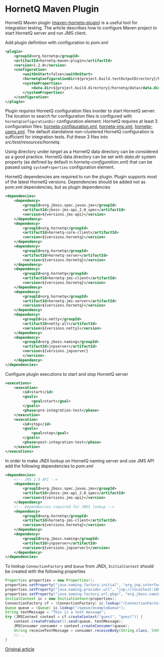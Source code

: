 HornetQ Maven Plugin
====================

HornetQ Maven plugin ([maven-hornetq-plugin](https://github.com/hornetq/maven-hornetq-plugin)) is a useful tool for integration testing. 
The article describes how to configure Maven project to start HornetQ server and run JMS client.

Add plugin definition with configuration to *pom.xml*

```xml
<plugin>
	<groupId>org.hornetq</groupId>
	<artifactId>hornetq-maven-plugin</artifactId>
	<version>1.2.0</version>
	<configuration>
		<waitOnStart>false</waitOnStart>
		<hornetqConfigurationDir>${project.build.testOutputDirectory}/hornetq/</hornetqConfigurationDir>
		<systemProperties>
			<data.dir>${project.build.directory}/hornetq/data</data.dir>
		</systemProperties>
	</configuration>
</plugin>
```

Plugin requires HornetQ configuration files inorder to start HornetQ server. 
The location to search for configuration files is configured with `hornetqConfigurationDir` configuration element. 
HornetQ requires at least 3 configuration files: [hornetq-configuration.xml](https://github.com/hornetq/hornetq/blob/master/distribution/hornetq/src/main/resources/config/non-clustered/hornetq-configuration.xml), [hornetq-jms.xml](https://github.com/hornetq/hornetq/blob/master/distribution/hornetq/src/main/resources/config/non-clustered/hornetq-jms.xml), [hornetq-users.xml](https://github.com/hornetq/hornetq/blob/master/distribution/hornetq/src/main/resources/config/non-clustered/hornetq-users.xml). 
The default standalone non-clustered HornetQ configuration is sufficient for integration tests. 
Put these 3 files into *src/test/resources/hornetq*.

Using directory under *target* as a HornetQ data directory can be considered as a good practice. 
HornetQ data directory can be set with *data.dir* system property (as defined by default in *hornetq-configuration.xml*) that can be passed using `systemProperties` configuration element.

HornetQ dependencies are required to run the plugin. 
Plugin supports most of the latest HornetQ versions. 
Dependencies should be added not as pom.xml dependencies, but as plugin dependencies

```xml
<dependencies>
	<dependency>
		<groupId>org.jboss.spec.javax.jms</groupId>
		<artifactId>jboss-jms-api_2.0_spec</artifactId>
		<version>${versions.jms-api}</version>
	</dependency>
	<dependency>
		<groupId>org.hornetq</groupId>
		<artifactId>hornetq-core-client</artifactId>
		<version>${versions.hornetq}</version>
	</dependency>
	<dependency>
		<groupId>org.hornetq</groupId>
		<artifactId>hornetq-server</artifactId>
		<version>${versions.hornetq}</version>
	</dependency>
	<dependency>
		<groupId>org.hornetq</groupId>
		<artifactId>hornetq-jms-client</artifactId>
		<version>${versions.hornetq}</version>
	</dependency>
	<dependency>
		<groupId>org.hornetq</groupId>
		<artifactId>hornetq-jms-server</artifactId>
		<version>${versions.hornetq}</version>
	</dependency>
	<dependency>
		<groupId>io.netty</groupId>
		<artifactId>netty-all</artifactId>
		<version>${versions.netty}</version>
	</dependency>
	<dependency>
		<groupId>org.jboss.naming</groupId>
		<artifactId>jnpserver</artifactId>
		<version>${versions.jnpserver}
		</version>
	</dependency>
</dependencies>
```

Configure plugin executions to start and stop HornetQ server

```xml
<executions>
	<execution>
		<id>start</id>
		<goals>
			<goal>start</goal>
		</goals>
		<phase>pre-integration-test</phase>
	</execution>
	<execution>
		<id>stop</id>
		<goals>
			<goal>stop</goal>
		</goals>
		<phase>post-integration-test</phase>
	</execution>
</executions>
```

In order to make JNDI lookup on HornetQ naming server and use JMS API add the following dependencies to *pom.xml*

```xml
<dependencies>
	<!-- JMS 2.0 API -->
	<dependency>
		<groupId>org.jboss.spec.javax.jms</groupId>
		<artifactId>jboss-jms-api_2.0_spec</artifactId>
		<version>${versions.jms-api}</version>
	</dependency>
	<!-- Dependencies required for JNDI lookup -->
	<dependency>
		<groupId>org.hornetq</groupId>
		<artifactId>hornetq-jms-client</artifactId>
		<version>${versions.hornetq}</version>
	</dependency>
	<dependency>
		<groupId>org.jboss.naming</groupId>
		<artifactId>jnpserver</artifactId>
		<version>${versions.jnpserver}</version>
	</dependency>
</dependencies>
```

To lookup `ConnectionFactory` and `Queue` from JNDI, `InitialContext` should be created with the following properties

```java
Properties properties = new Properties();
properties.setProperty("java.naming.factory.initial", "org.jnp.interfaces.NamingContextFactory");
properties.setProperty("java.naming.provider.url", "jnp://localhost:1099");
properties.setProperty("java.naming.factory.url.pkgs", "org.jboss.naming:org.jnp.interfaces");
InitialContext ic = new InitialContext(properties);
ConnectionFactory cf = (ConnectionFactory) ic.lookup("/ConnectionFactory");
Queue queue = (Queue) ic.lookup("/queue/exampleQueue");
String textMessage = "This is a text message";
try (JMSContext context = cf.createContext("guest", "guest")) {
    context.createProducer().send(queue, textMessage);
    JMSConsumer consumer = context.createConsumer(queue);
    String receiveTextMessage = consumer.receiveBody(String.class, 5000);
    //...
}
```

[Original article](http://developer-should-know.tumblr.com/post/112504569452/hornetq-maven-plugin)
